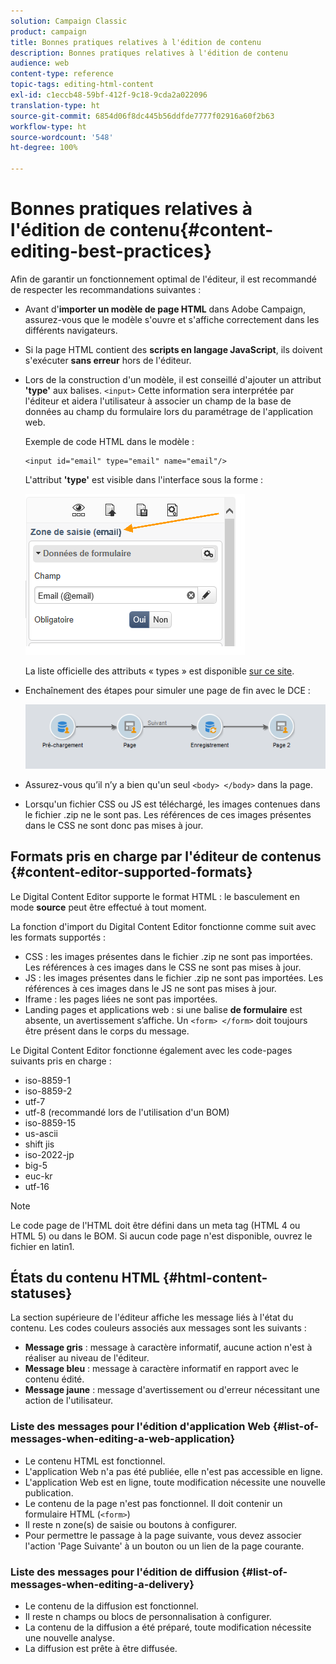 ```yaml
---
solution: Campaign Classic
product: campaign
title: Bonnes pratiques relatives à l'édition de contenu
description: Bonnes pratiques relatives à l'édition de contenu
audience: web
content-type: reference
topic-tags: editing-html-content
exl-id: c1eccb48-59bf-412f-9c18-9cda2a022096
translation-type: ht
source-git-commit: 6854d06f8dc445b56ddfde7777f02916a60f2b63
workflow-type: ht
source-wordcount: '548'
ht-degree: 100%

---
```


# Bonnes pratiques relatives à l&#39;édition de contenu{#content-editing-best-practices}

Afin de garantir un fonctionnement optimal de l&#39;éditeur, il est recommandé de respecter les recommandations suivantes :

* Avant d&#39;**importer un modèle de page HTML** dans Adobe Campaign, assurez-vous que le modèle s&#39;ouvre et s&#39;affiche correctement dans les différents navigateurs.
* Si la page HTML contient des **scripts en langage JavaScript**, ils doivent s&#39;exécuter **sans erreur** hors de l&#39;éditeur.
* Lors de la construction d&#39;un modèle, il est conseillé d&#39;ajouter un attribut **&#39;type&#39;** aux balises. `<input>` Cette information sera interprétée par l&#39;éditeur et aidera l&#39;utilisateur à associer un champ de la base de données au champ du formulaire lors du paramétrage de l&#39;application web.

   Exemple de code HTML dans le modèle :

   ```
   <input id="email" type="email" name="email"/>
   ```

   L&#39;attribut **&#39;type&#39;** est visible dans l&#39;interface sous la forme :

   ![](assets/dce_sidebar_inputtypechanges.png)

   La liste officielle des attributs « types » est disponible [sur ce site](https://www.w3schools.com/tags/att_input_type.asp).

* Enchaînement des étapes pour simuler une page de fin avec le DCE :

   ![](assets/dce_enchainement.png)

* Assurez-vous qu’il n’y a bien qu&#39;un seul `<body> </body>` dans la page.
* Lorsqu&#39;un fichier CSS ou JS est téléchargé, les images contenues dans le fichier .zip ne le sont pas. Les références de ces images présentes dans le CSS ne sont donc pas mises à jour.

## Formats pris en charge par l&#39;éditeur de contenus {#content-editor-supported-formats}

Le Digital Content Editor supporte le format HTML : le basculement en mode **source** peut être effectué à tout moment.

La fonction d&#39;import du Digital Content Editor fonctionne comme suit avec les formats supportés :

* CSS : les images présentes dans le fichier .zip ne sont pas importées. Les références à ces images dans le CSS ne sont pas mises à jour.
* JS : les images présentes dans le fichier .zip ne sont pas importées. Les références à ces images dans le JS ne sont pas mises à jour.
* Iframe : les pages liées ne sont pas importées.
* Landing pages et applications web : si une balise **de formulaire** est absente, un avertissement s’affiche. Un `<form> </form>` doit toujours être présent dans le corps du message.

Le Digital Content Editor fonctionne également avec les code-pages suivants pris en charge :

* iso-8859-1
* iso-8859-2
* utf-7
* utf-8 (recommandé lors de l&#39;utilisation d&#39;un BOM)
* iso-8859-15
* us-ascii
* shift jis
* iso-2022-jp
* big-5
* euc-kr
* utf-16

>[!NOTE]
>
>Le code page de l&#39;HTML doit être défini dans un meta tag (HTML 4 ou HTML 5) ou dans le BOM. Si aucun code page n&#39;est disponible, ouvrez le fichier en latin1.

## États du contenu HTML {#html-content-statuses}

La section supérieure de l&#39;éditeur affiche les message liés à l&#39;état du contenu. Les codes couleurs associés aux messages sont les suivants :

* **Message gris** : message à caractère informatif, aucune action n&#39;est à réaliser au niveau de l&#39;éditeur.
* **Message bleu** : message à caractère informatif en rapport avec le contenu édité.
* **Message jaune** : message d&#39;avertissement ou d&#39;erreur nécessitant une action de l&#39;utilisateur.

### Liste des messages pour l&#39;édition d&#39;application Web {#list-of-messages-when-editing-a-web-application}

* Le contenu HTML est fonctionnel.
* L&#39;application Web n&#39;a pas été publiée, elle n&#39;est pas accessible en ligne.
* L&#39;application Web est en ligne, toute modification nécessite une nouvelle publication.
* Le contenu de la page n&#39;est pas fonctionnel. Il doit contenir un formulaire HTML (`<form>`)
* Il reste n zone(s) de saisie ou boutons à configurer.
* Pour permettre le passage à la page suivante, vous devez associer l&#39;action &#39;Page Suivante&#39; à un bouton ou un lien de la page courante.

### Liste des messages pour l&#39;édition de diffusion {#list-of-messages-when-editing-a-delivery}

* Le contenu de la diffusion est fonctionnel.
* Il reste n champs ou blocs de personnalisation à configurer.
* La contenu de la diffusion a été préparé, toute modification nécessite une nouvelle analyse.
* La diffusion est prête à être diffusée.
